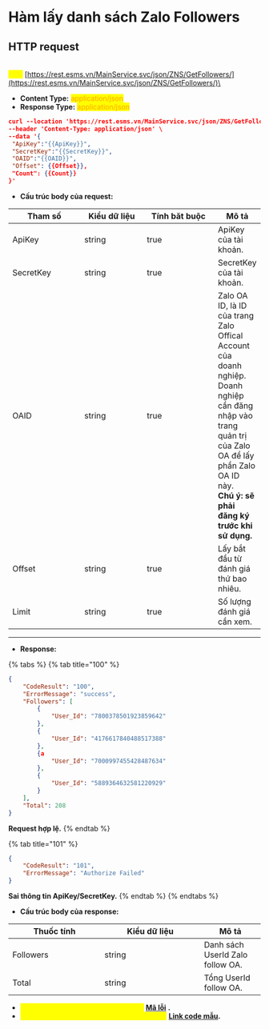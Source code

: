 # Hàm lấy danh sách Zalo Followers

## HTTP request&#x20;

\
<mark style="color:yellow;">**`POST`**</mark> [https://rest.esms.vn/MainService.svc/json/ZNS/GetFollowers/](https://rest.esms.vn/MainService.svc/json/ZNS/GetFollowers/)\


* **Content Type:** <mark style="color:orange;">application/json</mark>
* **Response Type:** <mark style="color:orange;">application/json</mark>

```json
curl --location 'https://rest.esms.vn/MainService.svc/json/ZNS/GetFollowers/' \
--header 'Content-Type: application/json' \
--data '{
 "ApiKey":"{{ApiKey}}",
 "SecretKey":"{{SecretKey}}",
 "OAID":"{{OAID}}",
 "Offset": {{Offset}},
 "Count": {{Count}}
}'
```

* **Cấu trúc body của request:**

<table><thead><tr><th width="143">Tham số</th><th width="129">Kiểu dữ liệu</th><th width="152" data-type="checkbox">Tính băt buộc</th><th>Mô tả</th></tr></thead><tbody><tr><td>ApiKey</td><td>string</td><td>true</td><td>ApiKey của tài khoản.</td></tr><tr><td>SecretKey</td><td>string</td><td>true</td><td>SecretKey của tài khoản.</td></tr><tr><td>OAID</td><td>string</td><td>true</td><td>Zalo OA ID, là ID của trang Zalo Offical Account của doanh nghiệp. <br>Doanh nghiệp cần đăng nhập vào trang quản trị của Zalo OA để lấy phần Zalo OA ID này.<br><strong>Chú ý: sẽ phải đăng ký trước khi sử dụng.</strong></td></tr><tr><td>Offset</td><td>string</td><td>true</td><td>Lấy bắt đầu từ đánh giá thứ bao nhiêu.</td></tr><tr><td>Limit</td><td>string</td><td>true</td><td>Số lượng đánh giá cần xem.</td></tr></tbody></table>

***

* **Response:**

{% tabs %}
{% tab title="100" %}
```json
{
    "CodeResult": "100",
    "ErrorMessage": "success",
    "Followers": [
        {
            "User_Id": "7800378501923859642"
        },
        {
            "User_Id": "4176617840488517388"
        },
        {a
            "User_Id": "7000997455428487634"
        },
        {
            "User_Id": "5889364632581220929"
        }
    ],
    "Total": 208
}
```

**Request hợp lệ.**
{% endtab %}

{% tab title="101" %}
```json
{
    "CodeResult": "101",
    "ErrorMessage": "Authorize Failed"
}
```

**Sai thông tin ApiKey/SecretKey.**
{% endtab %}
{% endtabs %}

* **Cấu trúc body của response:**

<table><thead><tr><th width="168">Thuốc tính</th><th width="183">Kiểu dữ liệu</th><th>Mô tả</th></tr></thead><tbody><tr><td>Followers</td><td>string</td><td>Danh sách UserId Zalo follow OA.</td></tr><tr><td>Total</td><td>string</td><td>Tổng UserId follow OA.</td></tr></tbody></table>

* _<mark style="color:yellow;">**Thông tin chi tiết mã lỗi xem ở bảng:**</mark>_ [**Mã lỗi**](../bang-ma-loi.md) **.**
* _<mark style="color:yellow;">**Lấy code mẫu các ngôn ngữ trên Postman:**</mark>_ [**Link code mẫu**](https://samplefordevelopers.esms.vn/#eff6317f-9595-43ed-9950-102dc8b5c95e)**.**
